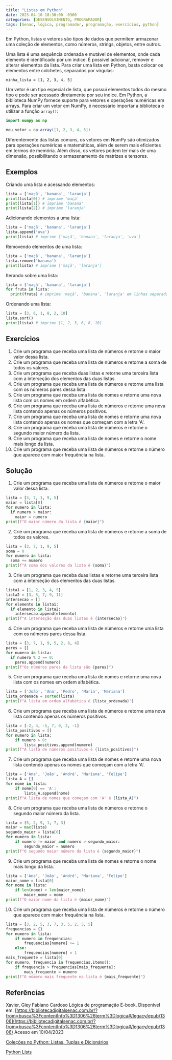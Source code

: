 ```yaml
---
title: "Listas em Python"
date: 2023-04-10 18:30:00 -0300
categories: [DESENVOLVIMENTO, PROGRAMADOR]
tags: [Senac, lógica, programador, programação, exercícios, python]
---
```

Em Python, listas e vetores são tipos de dados que permitem armazenar uma coleção de elementos, como números, strings, objetos, entre outros.

Uma lista é uma sequência ordenada e mutável de elementos, onde cada elemento é identificado por um índice. É possível adicionar, remover e alterar elementos da lista. Para criar uma lista em Python, basta colocar os elementos entre colchetes, separados por vírgulas:

`minha_lista = [1, 2, 3, 4, 5]`

Um vetor é um tipo especial de lista, que possui elementos todos do mesmo tipo e pode ser acessado diretamente por seu índice. Em Python, a biblioteca NumPy fornece suporte para vetores e operações numéricas em arrays. Para criar um vetor em NumPy, é necessário importar a biblioteca e utilizar a função `array()`:

```java
import numpy as np

meu_vetor = np.array([1, 2, 3, 4, 5])

```

Diferentemente das listas comuns, os vetores em NumPy são otimizados para operações numéricas e matemáticas, além de serem mais eficientes em termos de memória. Além disso, os vetores podem ter mais de uma dimensão, possibilitando o armazenamento de matrizes e tensores.

## Exemplos

Criando uma lista e acessando elementos:

```python
lista = ['maçã', 'banana', 'laranja']
print(lista[0]) # imprime 'maçã'
print(lista[1]) # imprime 'banana'
print(lista[2]) # imprime 'laranja'
```

Adicionando elementos a uma lista:

```python
lista = ['maçã', 'banana', 'laranja']
lista.append('uva')
print(lista) # imprime ['maçã', 'banana', 'laranja', 'uva']
```

Removendo elementos de uma lista:

```python
lista = ['maçã', 'banana', 'laranja']
lista.remove('banana')
print(lista) # imprime ['maçã', 'laranja']
```

Iterando sobre uma lista:

```python
lista = ['maçã', 'banana', 'laranja']
for fruta in lista:
  print(fruta) # imprime 'maçã', 'banana', 'laranja' em linhas separadas
```

Ordenando uma lista:

```python
lista = [3, 6, 1, 8, 2, 10]
lista.sort()
print(lista) # imprime [1, 2, 3, 6, 8, 10]
```

## Exercícios

1. Crie um programa que receba uma lista de números e retorne o maior valor dessa lista.
2. Crie um programa que receba uma lista de números e retorne a soma de todos os valores.
3. Crie um programa que receba duas listas e retorne uma terceira lista com a interseção dos elementos das duas listas.
4. Crie um programa que receba uma lista de números e retorne uma lista com os números pares dessa lista.
5. Crie um programa que receba uma lista de nomes e retorne uma nova lista com os nomes em ordem alfabética.
6. Crie um programa que receba uma lista de números e retorne uma nova lista contendo apenas os números positivos.
7. Crie um programa que receba uma lista de nomes e retorne uma nova lista contendo apenas os nomes que começam com a letra 'A'.
8. Crie um programa que receba uma lista de números e retorne o segundo maior número da lista.
9. Crie um programa que receba uma lista de nomes e retorne o nome mais longo da lista.
10. Crie um programa que receba uma lista de números e retorne o número que aparece com maior frequência na lista.

## Solução

1. Crie um programa que receba uma lista de números e retorne o maior valor dessa lista.

```python
lista = [3, 7, 1, 9, 5]
maior = lista[0]
for numero in lista:
  if numero > maior:
    maior = numero
print(f"O maior número da lista é {maior}")
```

2. Crie um programa que receba uma lista de números e retorne a soma de todos os valores.

```python
lista = [3, 7, 1, 9, 5]
soma = 0
for numero in lista:
  soma += numero
print(f"A soma dos valores da lista é {soma}")
```

3. Crie um programa que receba duas listas e retorne uma terceira lista com a interseção dos elementos das duas listas.

```python
lista1 = [1, 2, 3, 4, 5]
lista2 = [3, 5, 7, 9, 11]
intersecao = []
for elemento in lista1:
  if elemento in lista2:
    intersecao.append(elemento)
print(f"A interseção das duas listas é {intersecao}")
```

4. Crie um programa que receba uma lista de números e retorne uma lista com os números pares dessa lista.

```python
lista = [3, 7, 1, 9, 5, 2, 8, 4]
pares = []
for numero in lista:
  if numero % 2 == 0:
    pares.append(numero)
print(f"Os números pares da lista são {pares}")
```

5. Crie um programa que receba uma lista de nomes e retorne uma nova lista com os nomes em ordem alfabética.

```python
lista = ['João', 'Ana', 'Pedro', 'Maria', 'Mariana']
lista_ordenada = sorted(lista)
print(f"A lista em ordem alfabética é {lista_ordenada}")
```

6. Crie um programa que receba uma lista de números e retorne uma nova lista contendo apenas os números positivos.

```python
lista = [-2, 4, -5, 7, 0, 2, -1]
lista_positivos = []
for numero in lista:
    if numero > 0:
        lista_positivos.append(numero)
print(f"A lista de números positivos é {lista_positivos}")
```

7. Crie um programa que receba uma lista de nomes e retorne uma nova lista contendo apenas os nomes que começam com a letra 'A'.

```python
lista = ['Ana', 'João', 'André', 'Mariana', 'Felipe']
lista_A = []
for nome in lista:
    if nome[0] == 'A':
        lista_A.append(nome)
print(f"A lista de nomes que começam com 'A' é {lista_A}")
```

8. Crie um programa que receba uma lista de números e retorne o segundo maior número da lista.

```python
lista = [5, 2, 9, 1, 7, 3]
maior = max(lista)
segundo_maior = lista[0]
for numero in lista:
    if numero != maior and numero > segundo_maior:
        segundo_maior = numero
print(f"O segundo maior número da lista é {segundo_maior}")
```

9. Crie um programa que receba uma lista de nomes e retorne o nome mais longo da lista.

```python
lista = ['Ana', 'João', 'André', 'Mariana', 'Felipe']
maior_nome = lista[0]
for nome in lista:
    if len(nome) > len(maior_nome):
        maior_nome = nome
print(f"O maior nome da lista é {maior_nome}")
```

10. Crie um programa que receba uma lista de números e retorne o número que aparece com maior frequência na lista.

```python
lista = [3, 2, 5, 3, 7, 3, 5, 2, 5, 5]
frequencias = {}
for numero in lista:
    if numero in frequencias:
        frequencias[numero] += 1
    else:
        frequencias[numero] = 1
mais_frequente = lista[0]
for numero, frequencia in frequencias.items():
    if frequencia > frequencias[mais_frequente]:
        mais_frequente = numero
print(f"O número mais frequente na lista é {mais_frequente}")
```

## Referências

Xavier, Gley Fabiano Cardoso
Lógica de programação
E-book. Disponível em: [https://bibliotecadigitalsenac.com.br/?from=busca%3FcontentInfo%3D1306%26term%3Dlogica#/legacy/epub/1306](https://bibliotecadigitalsenac.com.br/?from=busca%3FcontentInfo%3D1306%26term%3Dlogica#/legacy/epub/1306)
Acesso em 10/04/2023

[Coleções no Python: Listas, Tuplas e Dicionários](https://www.devmedia.com.br/colecoes-no-python-listas-tuplas-e-dicionarios/40678)

[Python Lists](https://www.w3schools.com/python/python_lists.asp)
